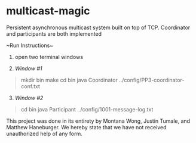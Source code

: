 # multicast-magic
 Persistent asynchronous multicast system built on top of TCP. Coordinator and participants are both implemented

 ~Run Instructions~
 1) open two terminal windows
 
 2) *Window #1*
  >mkdir bin
  >make
  >cd bin
  >java Coordinator ../config/PP3-coordinator-conf.txt
 
 3) *Window #2*
  >cd bin 
  >java Participant ../config/1001-message-log.txt

This project was done in its entirety by Montana Wong, Justin Tumale, and Matthew Haneburger. We hereby
state that we have not received unauthorized help of any form. 
